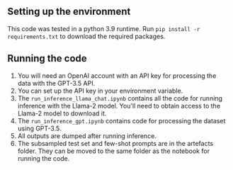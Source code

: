 ## Setting up the environment

This code was tested in a python 3.9 runtime. 
Run ```pip install -r requirements.txt``` to download the required packages.

## Running the code

1. You will need an OpenAI account with an API key for processing the data with the GPT-3.5 API.
2. You can set up the API key in your environment variable.
3. The ```run_inference_llama_chat.ipynb``` contains all the code for running inference with the Llama-2 model. You'll need to obtain access to the Llama-2 model to download it.
4. The ```run_inference_gpt.ipynb``` contains code for processing the dataset using GPT-3.5.
5. All outputs are dumped after running inference.
6. The subsampled test set and few-shot prompts are in the artefacts folder. They can be moved to the same folder as the notebook for running the code.
